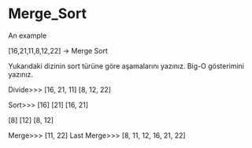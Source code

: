 # Merge_Sort
An example



[16,21,11,8,12,22] -> Merge Sort

Yukarıdaki dizinin sort türüne göre aşamalarını yazınız.
Big-O gösterimini yazınız.



Divide>>> [16, 21, 11] [8, 12, 22]

Sort>>> [16] [21] [16, 21]

[8] [12] [8, 12]

Merge>>> [11, 22] Last Merge>>> [8, 11, 12, 16, 21, 22]
